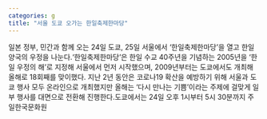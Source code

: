 ```yaml
---
categories: g
title: "서울 도쿄 오가는 한일축제한마당"
---
```

일본 정부, 민간과 함께 오는 24일 도쿄, 25일 서울에서 ‘한일축제한마당’을 열고 한일 양국의 우정을 나눈다.‘한일축제한마당’은 한일 수교 40주년을 기념하는 2005년을 ‘한일 우정의 해’로 지정해 서울에서 먼저 시작했으며, 2009년부터는 도쿄에서도 개최해 올해로 18회째를 맞이했다. 지난 2년 동안은 코로나19 확산을 예방하기 위해 서울과 도쿄 행사 모두 온라인으로 개최했지만 올해는 ‘다시 만나는 기쁨’이라는 주제에 걸맞게 일부 행사를 대면으로 전환해 진행한다.도쿄에서는 24일 오후 1시부터 5시 30분까지 주일한국문화원